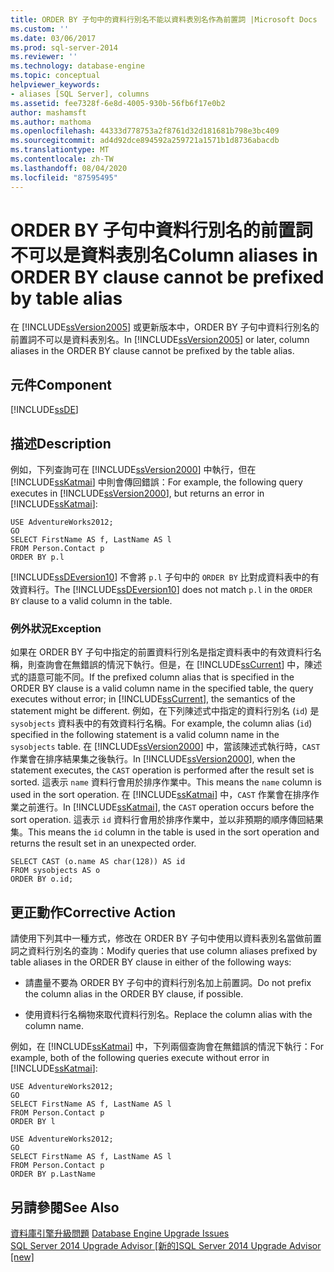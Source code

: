 ```yaml
---
title: ORDER BY 子句中的資料行別名不能以資料表別名作為前置詞 |Microsoft Docs
ms.custom: ''
ms.date: 03/06/2017
ms.prod: sql-server-2014
ms.reviewer: ''
ms.technology: database-engine
ms.topic: conceptual
helpviewer_keywords:
- aliases [SQL Server], columns
ms.assetid: fee7328f-6e8d-4005-930b-56fb6f17e0b2
author: mashamsft
ms.author: mathoma
ms.openlocfilehash: 44333d778753a2f8761d32d181681b798e3bc409
ms.sourcegitcommit: ad4d92dce894592a259721a1571b1d8736abacdb
ms.translationtype: MT
ms.contentlocale: zh-TW
ms.lasthandoff: 08/04/2020
ms.locfileid: "87595495"
---
```

# <a name="column-aliases-in-order-by-clause-cannot-be-prefixed-by-table-alias"></a><span data-ttu-id="b362a-102">ORDER BY 子句中資料行別名的前置詞不可以是資料表別名</span><span class="sxs-lookup"><span data-stu-id="b362a-102">Column aliases in ORDER BY clause cannot be prefixed by table alias</span></span>
  <span data-ttu-id="b362a-103">在 [!INCLUDE[ssVersion2005](../../includes/ssversion2005-md.md)] 或更新版本中，ORDER BY 子句中資料行別名的前置詞不可以是資料表別名。</span><span class="sxs-lookup"><span data-stu-id="b362a-103">In [!INCLUDE[ssVersion2005](../../includes/ssversion2005-md.md)] or later, column aliases in the ORDER BY clause cannot be prefixed by the table alias.</span></span>  
  
## <a name="component"></a><span data-ttu-id="b362a-104">元件</span><span class="sxs-lookup"><span data-stu-id="b362a-104">Component</span></span>  
 [!INCLUDE[ssDE](../../includes/ssde-md.md)]  
  
## <a name="description"></a><span data-ttu-id="b362a-105">描述</span><span class="sxs-lookup"><span data-stu-id="b362a-105">Description</span></span>  
 <span data-ttu-id="b362a-106">例如，下列查詢可在 [!INCLUDE[ssVersion2000](../../includes/ssversion2000-md.md)] 中執行，但在 [!INCLUDE[ssKatmai](../../includes/sskatmai-md.md)] 中則會傳回錯誤：</span><span class="sxs-lookup"><span data-stu-id="b362a-106">For example, the following query executes in [!INCLUDE[ssVersion2000](../../includes/ssversion2000-md.md)], but returns an error in [!INCLUDE[ssKatmai](../../includes/sskatmai-md.md)]:</span></span>  
  
```  
USE AdventureWorks2012;  
GO  
SELECT FirstName AS f, LastName AS l  
FROM Person.Contact p  
ORDER BY p.l  
```  
  
 <span data-ttu-id="b362a-107">[!INCLUDE[ssDEversion10](../../includes/ssdeversion10-md.md)] 不會將 `p.l` 子句中的 `ORDER BY` 比對成資料表中的有效資料行。</span><span class="sxs-lookup"><span data-stu-id="b362a-107">The [!INCLUDE[ssDEversion10](../../includes/ssdeversion10-md.md)] does not match `p.l` in the `ORDER BY` clause to a valid column in the table.</span></span>  
  
### <a name="exception"></a><span data-ttu-id="b362a-108">例外狀況</span><span class="sxs-lookup"><span data-stu-id="b362a-108">Exception</span></span>  
 <span data-ttu-id="b362a-109">如果在 ORDER BY 子句中指定的前置資料行別名是指定資料表中的有效資料行名稱，則查詢會在無錯誤的情況下執行。但是，在 [!INCLUDE[ssCurrent](../../includes/sscurrent-md.md)] 中，陳述式的語意可能不同。</span><span class="sxs-lookup"><span data-stu-id="b362a-109">If the prefixed column alias that is specified in the ORDER BY clause is a valid column name in the specified table, the query executes without error; in [!INCLUDE[ssCurrent](../../includes/sscurrent-md.md)], the semantics of the statement might be different.</span></span> <span data-ttu-id="b362a-110">例如，在下列陳述式中指定的資料行別名 (`id`) 是 `sysobjects` 資料表中的有效資料行名稱。</span><span class="sxs-lookup"><span data-stu-id="b362a-110">For example, the column alias (`id`) specified in the following statement is a valid column name in the `sysobjects` table.</span></span> <span data-ttu-id="b362a-111">在 [!INCLUDE[ssVersion2000](../../includes/ssversion2000-md.md)] 中，當該陳述式執行時，`CAST` 作業會在排序結果集之後執行。</span><span class="sxs-lookup"><span data-stu-id="b362a-111">In [!INCLUDE[ssVersion2000](../../includes/ssversion2000-md.md)], when the statement executes, the `CAST` operation is performed after the result set is sorted.</span></span> <span data-ttu-id="b362a-112">這表示 `name` 資料行會用於排序作業中。</span><span class="sxs-lookup"><span data-stu-id="b362a-112">This means the `name` column is used in the sort operation.</span></span> <span data-ttu-id="b362a-113">在 [!INCLUDE[ssKatmai](../../includes/sskatmai-md.md)] 中，`CAST` 作業會在排序作業之前進行。</span><span class="sxs-lookup"><span data-stu-id="b362a-113">In [!INCLUDE[ssKatmai](../../includes/sskatmai-md.md)], the `CAST` operation occurs before the sort operation.</span></span> <span data-ttu-id="b362a-114">這表示 `id` 資料行會用於排序作業中，並以非預期的順序傳回結果集。</span><span class="sxs-lookup"><span data-stu-id="b362a-114">This means the `id` column in the table is used in the sort operation and returns the result set in an unexpected order.</span></span>  
  
```  
SELECT CAST (o.name AS char(128)) AS id  
FROM sysobjects AS o  
ORDER BY o.id;  
```  
  
## <a name="corrective-action"></a><span data-ttu-id="b362a-115">更正動作</span><span class="sxs-lookup"><span data-stu-id="b362a-115">Corrective Action</span></span>  
 <span data-ttu-id="b362a-116">請使用下列其中一種方式，修改在 ORDER BY 子句中使用以資料表別名當做前置詞之資料行別名的查詢：</span><span class="sxs-lookup"><span data-stu-id="b362a-116">Modify queries that use column aliases prefixed by table aliases in the ORDER BY clause in either of the following ways:</span></span>  
  
-   <span data-ttu-id="b362a-117">請盡量不要為 ORDER BY 子句中的資料行別名加上前置詞。</span><span class="sxs-lookup"><span data-stu-id="b362a-117">Do not prefix the column alias in the ORDER BY clause, if possible.</span></span>  
  
-   <span data-ttu-id="b362a-118">使用資料行名稱物來取代資料行別名。</span><span class="sxs-lookup"><span data-stu-id="b362a-118">Replace the column alias with the column name.</span></span>  
  
 <span data-ttu-id="b362a-119">例如，在 [!INCLUDE[ssKatmai](../../includes/sskatmai-md.md)] 中，下列兩個查詢會在無錯誤的情況下執行：</span><span class="sxs-lookup"><span data-stu-id="b362a-119">For example, both of the following queries execute without error in [!INCLUDE[ssKatmai](../../includes/sskatmai-md.md)]:</span></span>  
  
```  
USE AdventureWorks2012;  
GO  
SELECT FirstName AS f, LastName AS l  
FROM Person.Contact p  
ORDER BY l  
  
USE AdventureWorks2012;  
GO  
SELECT FirstName AS f, LastName AS l  
FROM Person.Contact p  
ORDER BY p.LastName  
```  
  
## <a name="see-also"></a><span data-ttu-id="b362a-120">另請參閱</span><span class="sxs-lookup"><span data-stu-id="b362a-120">See Also</span></span>  
 <span data-ttu-id="b362a-121">[資料庫引擎升級問題](../../../2014/sql-server/install/database-engine-upgrade-issues.md) </span><span class="sxs-lookup"><span data-stu-id="b362a-121">[Database Engine Upgrade Issues](../../../2014/sql-server/install/database-engine-upgrade-issues.md) </span></span>  
 [<span data-ttu-id="b362a-122">SQL Server 2014 Upgrade Advisor &#91;新的&#93;</span><span class="sxs-lookup"><span data-stu-id="b362a-122">SQL Server 2014 Upgrade Advisor &#91;new&#93;</span></span>](sql-server-2014-upgrade-advisor.md)  
  
  
